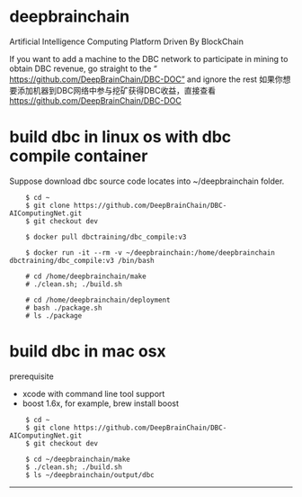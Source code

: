 # deepbrainchain
Artificial Intelligence Computing Platform Driven By BlockChain

If you want to add a machine to the DBC network to participate in mining to obtain DBC revenue, go straight to the “ https://github.com/DeepBrainChain/DBC-DOC” and ignore the rest
如果你想要添加机器到DBC网络中参与挖矿获得DBC收益，直接查看 https://github.com/DeepBrainChain/DBC-DOC


# build dbc in linux os with dbc compile container
Suppose download dbc source code locates into ~/deepbrainchain folder.
```
    $ cd ~
    $ git clone https://github.com/DeepBrainChain/DBC-AIComputingNet.git
    $ git checkout dev
    
    $ docker pull dbctraining/dbc_compile:v3
    
    $ docker run -it --rm -v ~/deepbrainchain:/home/deepbrainchain dbctraining/dbc_compile:v3 /bin/bash
    
    # cd /home/deepbrainchain/make
    # ./clean.sh; ./build.sh
    
    # cd /home/deepbrainchain/deployment
    # bash ./package.sh
    # ls ./package
```


# build dbc in mac osx
   
prerequisite

* xcode with command line tool support
* boost 1.6x, for example, brew install boost    

   
```
    $ cd ~
    $ git clone https://github.com/DeepBrainChain/DBC-AIComputingNet.git
    $ git checkout dev
    
    $ cd ~/deepbrainchain/make
    $ ./clean.sh; ./build.sh
    $ ls ~/deepbrainchain/output/dbc 
```

-------------------------------------------------------------------
    
